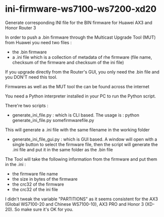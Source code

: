 # ini-firmware-ws7100-ws7200-xd20
Generate corresponding INI file for the BIN firmware for Huawei AX3 and Honor Router 3

In order to push a .bin firmware through the Multicast Upgrade Tool (MUT) from Huawei you need two files :
- the .bin firmware
- a .ini file which is a collection of metadata of rhe firmware (file name, checksum of the firmware and checksum of the ini file)

If you upgrade directly from the Router's GUI, you only need the .bin file and you DON'T need this tool.

Firmwares as well as the MUT tool the can be found across the internet

You need a Python interpreter installed in your PC to run the Python script.

There're two scripts :
- generate_ini_file.py : which is CLI based.
The usage is :
python generate_ini_file.py somefirmwarefile.py

This will generate a .ini file with the same filename in the working folder

- generate_ini_file_gui.py : which is GUI based.
A window will open with a single button to select the firmware file, then the script will generate the .ini file and put it in the same folder as the .bin file


The Tool will take the following information from the firmware and put them in the .ini :
- the firmware file name
- the size in bytes of the firmware
- the crc32 of the firmware
- the crc32 of the ini file

I didn't tweak the variable "PARTITIONS" as it seems consistent for the AX3 (Global WS7100-20 and Chinese WS7100-10), AX3 PRO and Honor 3 (XD-20).
So make sure it's OK for you.
